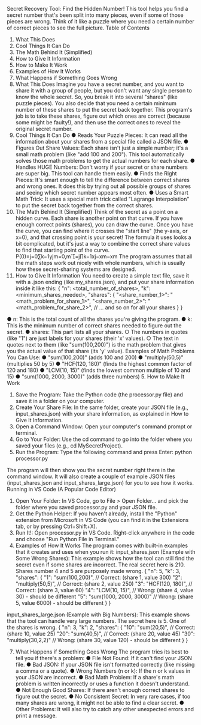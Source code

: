 Secret Recovery Tool: Find the Hidden Number!
This tool helps you find a secret number that's been split into many pieces, even if some of those pieces are wrong. Think of it like a puzzle where you need a certain number of correct pieces to see the full picture.
Table of Contents
1.	What This Does
2.	Cool Things It Can Do
3.	The Math Behind It (Simplified)
4.	How to Give It Information
5.	How to Make It Work
6.	Examples of How It Works
7.	What Happens if Something Goes Wrong
1. What This Does
Imagine you have a secret number, and you want to share it with a group of people, but you don't want any single person to know the whole secret. So, you break it into several "shares" (like puzzle pieces). You also decide that you need a certain minimum number of these shares to put the secret back together.
This program's job is to take these shares, figure out which ones are correct (because some might be faulty!), and then use the correct ones to reveal the original secret number.
2. Cool Things It Can Do
●	Reads Your Puzzle Pieces: It can read all the information about your shares from a special file called a JSON file.
●	Figures Out Share Values: Each share isn't just a simple number; it's a small math problem (like "add 100 and 200"). This tool automatically solves those math problems to get the actual numbers for each share.
●	Handles HUGE Numbers: Don't worry if your secret or share numbers are super big. This tool can handle them easily.
●	Finds the Right Pieces: It's smart enough to tell the difference between correct shares and wrong ones. It does this by trying out all possible groups of shares and seeing which secret number appears most often.
●	Uses a Smart Math Trick: It uses a special math trick called "Lagrange Interpolation" to put the secret back together from the correct shares.
3. The Math Behind It (Simplified)
Think of the secret as a point on a hidden curve. Each share is another point on that curve. If you have enough correct points (shares), you can draw the curve. Once you have the curve, you can find where it crosses the "start line" (the y-axis, or x=0), and that crossing point is your secret!
The formula it uses looks a bit complicated, but it's just a way to combine the correct share values to find that starting point of the curve.
P(0)=j=0∑k−1yjm=0,m=j∏k−1xj−xm−xm
The program assumes that all the math steps work out nicely with whole numbers, which is usually how these secret-sharing systems are designed.
4. How to Give It Information
You need to create a simple text file, save it with a .json ending (like my_shares.json), and put your share information inside it like this:
{
  "n": <total_number_of_shares>,
  "k": <minimum_shares_needed>,
  "shares": {
    "<share_number_1>": "<math_problem_for_share_1>",
    "<share_number_2>": "<math_problem_for_share_2>",
    // ... and so on for all your shares
  }
}

●	n: This is the total count of all the shares you're giving the program.
●	k: This is the minimum number of correct shares needed to figure out the secret.
●	shares: This part lists all your shares.
○	The numbers in quotes (like "1") are just labels for your shares (their 'x' values).
○	The text in quotes next to them (like "sum(100,200)") is the math problem that gives you the actual value of that share (its 'y' value).
Examples of Math Problems You Can Use:
●	"sum(100,200)" (adds 100 and 200)
●	"multiply(50,5)" (multiplies 50 by 5)
●	"HCF(120, 180)" (finds the highest common factor of 120 and 180)
●	"LCM(10, 15)" (finds the lowest common multiple of 10 and 15)
●	"sum(1000, 2000, 3000)" (adds three numbers)
5. How to Make It Work
1.	Save the Program: Take the Python code (the processor.py file) and save it in a folder on your computer.
2.	Create Your Share File: In the same folder, create your JSON file (e.g., input_shares.json) with your share information, as explained in How to Give It Information.
3.	Open a Command Window: Open your computer's command prompt or terminal.
4.	Go to Your Folder: Use the cd command to go into the folder where you saved your files (e.g., cd MySecretProject).
5.	Run the Program: Type the following command and press Enter:
python processor.py

The program will then show you the secret number right there in the command window. It will also create a couple of example JSON files (input_shares.json and input_shares_large.json) for you to see how it works.
Running in VS Code (A Popular Code Editor)
1.	Open Your Folder: In VS Code, go to File > Open Folder... and pick the folder where you saved processor.py and your JSON file.
2.	Get the Python Helper: If you haven't already, install the "Python" extension from Microsoft in VS Code (you can find it in the Extensions tab, or by pressing Ctrl+Shift+X).
3.	Run It!: Open processor.py in VS Code. Right-click anywhere in the code and choose "Run Python File in Terminal."
6. Examples of How It Works
The program comes with built-in examples that it creates and uses when you run it:
input_shares.json (Example with Some Wrong Shares):
This example shows how the tool can still find the secret even if some shares are incorrect. The real secret here is 210. Shares number 4 and 5 are purposely made wrong.
{
  "n": 5,
  "k": 3,
  "shares": {
    "1": "sum(100,200)",        // Correct: (share 1, value 300)
    "2": "multiply(50,5)",      // Correct: (share 2, value 250)
    "3": "HCF(120, 180)",       // Correct: (share 3, value 60)
    "4": "LCM(10, 15)",         // Wrong: (share 4, value 30) - should be different
    "5": "sum(1000, 2000, 3000)" // Wrong: (share 5, value 6000) - should be different
  }
}

input_shares_large.json (Example with Big Numbers):
This example shows that the tool can handle very large numbers. The secret here is 5. One of the shares is wrong.
{
  "n": 3,
  "k": 2,
  "shares": {
    "10": "sum(20,5)",          // Correct: (share 10, value 25)
    "20": "sum(40,5)",          // Correct: (share 20, value 45)
    "30": "multiply(30,2,2)"    // Wrong: (share 30, value 120) - should be different
  }
}

7. What Happens if Something Goes Wrong
The program tries its best to tell you if there's a problem:
●	File Not Found: If it can't find your JSON file.
●	Bad JSON: If your JSON file isn't formatted correctly (like missing a comma or a quote).
●	Wrong Numbers (n or k): If the n or k values in your JSON are incorrect.
●	Bad Math Problem: If a share's math problem is written incorrectly or uses a function it doesn't understand.
●	Not Enough Good Shares: If there aren't enough correct shares to figure out the secret.
●	No Consistent Secret: In very rare cases, if too many shares are wrong, it might not be able to find a clear secret.
●	Other Problems: It will also try to catch any other unexpected errors and print a message.
